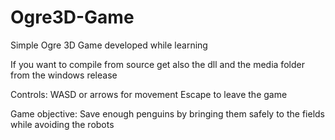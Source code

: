 # Ogre3D-Game
Simple Ogre 3D Game developed while learning

If you want to compile from source get also the dll and the media folder from the windows release

Controls:
WASD or arrows for movement
Escape to leave the game

Game objective:
Save enough penguins by bringing them safely to the fields while avoiding the robots


